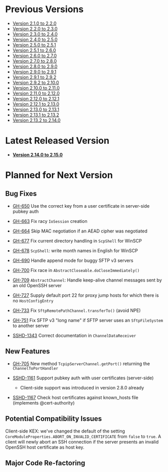 # Previous Versions

* [Version 2.1.0 to 2.2.0](./docs/changes/2.2.0.md)
* [Version 2.2.0 to 2.3.0](./docs/changes/2.3.0.md)
* [Version 2.3.0 to 2.4.0](./docs/changes/2.4.0.md)
* [Version 2.4.0 to 2.5.0](./docs/changes/2.5.0.md)
* [Version 2.5.0 to 2.5.1](./docs/changes/2.5.1.md)
* [Version 2.5.1 to 2.6.0](./docs/changes/2.6.0.md)
* [Version 2.6.0 to 2.7.0](./docs/changes/2.7.0.md)
* [Version 2.7.0 to 2.8.0](./docs/changes/2.8.0.md)
* [Version 2.8.0 to 2.9.0](./docs/changes/2.9.0.md)
* [Version 2.9.0 to 2.9.1](./docs/changes/2.9.1.md)
* [Version 2.9.1 to 2.9.2](./docs/changes/2.9.2.md)
* [Version 2.9.2 to 2.10.0](./docs/changes/2.10.0.md)
* [Version 2.10.0 to 2.11.0](./docs/changes/2.11.0.md)
* [Version 2.11.0 to 2.12.0](./docs/changes/2.12.0.md)
* [Version 2.12.0 to 2.12.1](./docs/changes/2.12.1.md)
* [Version 2.12.1 to 2.13.0](./docs/changes/2.13.0.md)
* [Version 2.13.0 to 2.13.1](./docs/changes/2.13.1.md)
* [Version 2.13.1 to 2.13.2](./docs/changes/2.13.2.md)
* [Version 2.13.2 to 2.14.0](./docs/changes/2.14.0.md)

# Latest Released Version

* **[Version 2.14.0 to 2.15.0](./docs/changes/2.15.0.md)**

# Planned for Next Version

## Bug Fixes

* [GH-650](https://github.com/apache/mina-sshd/issues/650) Use the correct key from a user certificate in server-side pubkey auth
* [GH-663](https://github.com/apache/mina-sshd/issues/663) Fix racy `IoSession` creation
* [GH-664](https://github.com/apache/mina-sshd/issues/664) Skip MAC negotiation if an AEAD cipher was negotiated
* [GH-677](https://github.com/apache/mina-sshd/issues/677) Fix current directory handling in `ScpShell` for WinSCP
* [GH-678](https://github.com/apache/mina-sshd/issues/678) `ScpShell`: write month names in English for WinSCP
* [GH-690](https://github.com/apache/mina-sshd/issues/690) Handle append mode for buggy SFTP v3 servers
* [GH-700](https://github.com/apache/mina-sshd/issues/700) Fix race in `AbstractCloseable.doCloseImmediately()`
* [GH-709](https://github.com/apache/mina-sshd/issues/709) `AbstractChannel`: Handle keep-alive channel messages sent by an old OpenSSH server
* [GH-727](https://github.com/apache/mina-sshd/issues/727) Supply default port 22 for proxy jump hosts for which there is no `HostConfigEntry`
* [GH-733](https://github.com/apache/mina-sshd/issues/733) Fix `SftpRemotePathChannel.transferTo()` (avoid NPE)
* [GH-751](https://github.com/apache/mina-sshd/issues/751) Fix SFTP v3 "long name" if SFTP server uses an `SftpFileSystem` to another server


* [SSHD-1343](https://issues.apache.org/jira/projects/SSHD/issues/SSHD-1343) Correct documentation in `ChannelDataReceiver`

## New Features

* [GH-705](https://github.com/apache/mina-sshd/issues/705) New method `TcpipServerChannel.getPort()` returning the `ChannelToPortHandler`


* [SSHD-1161](https://issues.apache.org/jira/projects/SSHD/issues/SSHD-1161) Support pubkey auth with user certificates (server-side)
    * Client-side support was introduced in version 2.8.0 already 
* [SSHD-1167](https://issues.apache.org/jira/projects/SSHD/issues/SSHD-1167) Check host certificates against known_hosts file (implements @<!-- -->cert-authority)

## Potential Compatibility Issues

Client-side KEX: we've changed the default of the setting `CoreModuleProperties.ABORT_ON_INVALID_CERTIFICATE` from `false` to `true`.
A client will newly abort an SSH connection if the server presents an invalid OpenSSH host certificate as host key.

## Major Code Re-factoring

